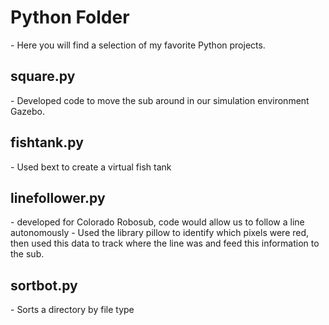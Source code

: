 <h1>Python Folder</h1>
- Here you will find a selection of my favorite Python projects.

<h2>square.py</h2>
- Developed code to move the sub around in our simulation environment Gazebo.

<h2>fishtank.py</h2>
- Used bext to create a virtual fish tank

<h2>linefollower.py</h2>
- developed for Colorado Robosub, code would allow us to follow a line autonomously
- Used the library pillow to identify which pixels were red, then used this data to track where the line was and feed this information to the sub.

<h2>sortbot.py</h2>
- Sorts a directory by file type
